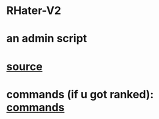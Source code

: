 # RHater-V2
# an admin script
# [source](rhaterv2.lua)
# commands (if u got ranked): [commands](commands.md)

